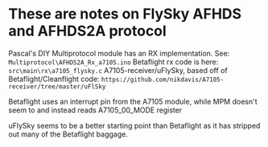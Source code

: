 # These are notes on FlySky AFHDS and AFHDS2A protocol

Pascal's DIY Multiprotocol module has an RX implementation. See: `Multiprotocol\AFHDS2A_Rx_a7105.ino`
Betaflight rx code is here: `src\main\rx\a7105_flysky.c`
A7105-receiver/uFlySky, based off of Betaflight/Cleanflight code: `https://github.com/nikdavis/A7105-receiver/tree/master/uFlSky`

Betaflight uses an interrupt pin from the A7105 module, while MPM doesn't seem to and instead
reads A7105_00_MODE register

uFlySky seems to be a better starting point than Betaflight as it has stripped out many of the Betaflight
baggage.


